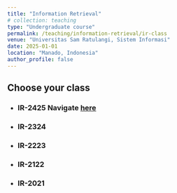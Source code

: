 ```yaml
---
title: "Information Retrieval"
# collection: teaching
type: "Undergraduate course"
permalink: /teaching/information-retrieval/ir-class
venue: "Universitas Sam Ratulangi, Sistem Informasi"
date: 2025-01-01
location: "Manado, Indonesia"
author_profile: false
---
```


## Choose your class

- ### IR-2425 Navigate [here](2425-class/00-ir-intro)
- ### IR-2324
- ### IR-2223
- ### IR-2122
- ### IR-2021
